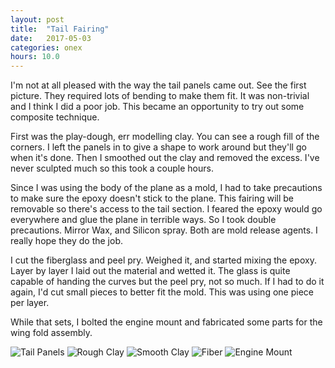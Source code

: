 ```yaml
---
layout: post
title:  "Tail Fairing"
date:   2017-05-03 
categories: onex
hours: 10.0
---
```


I'm not at all pleased with the way the tail panels came out.  See the first picture.  They required lots of bending to make them fit. It was non-trivial and I think I did a poor job.  This became an opportunity to try out some composite technique.
    
First was the play-dough, err modelling clay.  You can see a rough fill of the corners.  I left the panels in to give a shape to work around but they'll go when it's done.  Then I smoothed out the clay and removed the excess.  I've never sculpted much so this took a couple hours.
    
Since I was using the body of the plane as a mold, I had to take precautions to make sure the epoxy doesn't stick to the plane.  This fairing will be removable so there's access to the tail section.  I feared the epoxy would go everywhere and glue the plane in terrible ways.  So I took double precautions.  Mirror Wax, and Silicon spray. Both are mold release agents.  I really hope they do the job.  

I cut the fiberglass and peel pry.  Weighed it, and started mixing the epoxy.  Layer by layer I laid out the material and wetted it.  The glass is quite capable of handing the curves but the peel pry, not so much.  If I had to do it again, I'd cut small pieces to better fit the mold.  This was using one piece per layer.

While that sets, I bolted the engine mount and fabricated some parts for the wing fold assembly.

![Tail Panels](/onex/img/2017-05-03/1.jpg)
![Rough Clay](/onex/img/2017-05-03/2.jpg)
![Smooth Clay](/onex/img/2017-05-03/3.jpg)
![Fiber](/onex/img/2017-05-03/4.jpg)
![Engine Mount](/onex/img/2017-05-03/5.jpg)

